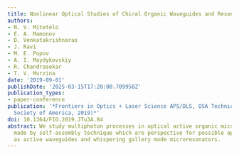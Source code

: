 ```yaml
---
title: Nonlinear Optical Studies of Chiral Organic Waveguides and Resonators
authors:
- N. V. Mitetelo
- E. A. Mamonov
- D. Venkatakrishnarao
- J. Ravi
- M. E. Popov
- A. I. Maydykovskiy
- R. Chandrasekar
- T. V. Murzina
date: '2019-09-01'
publishDate: '2025-03-15T17:20:00.709950Z'
publication_types:
- paper-conference
publication: '*Frontiers in Optics + Laser Science APS/DLS, OSA Technical Digest (Optical
  Society of America, 2019)*'
doi: 10.1364/FIO.2019.JTu3A.84
abstract: We study multiphoton processes in optical active organic microrods and microspheres
  made by self-assembly technique which are perspective for possible applications
  as active waveguides and whispering gallery mode microresonators.
---
```

